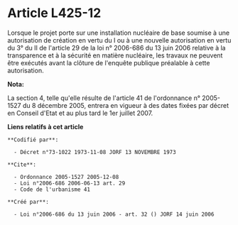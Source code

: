 # Article L425-12

Lorsque le projet porte sur une installation nucléaire de base soumise à une autorisation de création en vertu du I ou à une
nouvelle autorisation en vertu du 3° du II de l'article 29 de la loi n° 2006-686 du 13 juin 2006 relative à la transparence
et à la sécurité en matière nucléaire, les travaux ne peuvent être exécutés avant la clôture de l'enquête publique préalable
à cette autorisation.

**Nota:**

La section 4, telle qu'elle résulte de l'article 41 de l'ordonnance n° 2005-1527 du 8 décembre 2005, entrera en vigueur à des
dates fixées par décret en Conseil d'Etat et au plus tard le 1er juillet 2007.

**Liens relatifs à cet article**

	**Codifié par**:

	  - Décret n°73-1022 1973-11-08 JORF 13 NOVEMBRE 1973

	**Cite**:

	  - Ordonnance 2005-1527 2005-12-08
	  - Loi n°2006-686 2006-06-13 art. 29
	  - Code de l'urbanisme 41

	**Créé par**:

	  - Loi n°2006-686 du 13 juin 2006 - art. 32 () JORF 14 juin 2006

